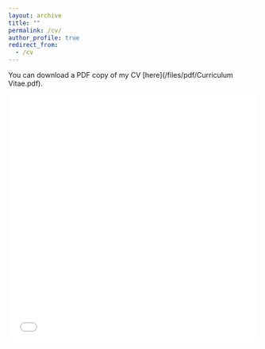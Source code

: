 ```yaml
---
layout: archive
title: ""
permalink: /cv/
author_profile: true
redirect_from:
  - /cv
---
```



You can download a PDF copy of my CV [here](/files/pdf/Curriculum Vitae.pdf).

<iframe src="/files/pdf/Curriculum Vitae.pdf" width="100%" height="500" frameborder="no" border="0" marginwidth="0" marginheight="0"></iframe>





